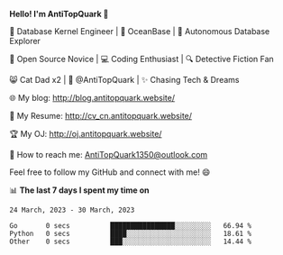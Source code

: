 
**Hello! I'm AntiTopQuark 👋**

🔧 Database Kernel Engineer | 🌊 OceanBase | 🤖 Autonomous Database Explorer

🌱 Open Source Novice | 💻 Coding Enthusiast | 🔍 Detective Fiction Fan

😸 Cat Dad x2 | 🎉 @AntiTopQuark | ✨ Chasing Tech & Dreams

🌐 My blog: http://blog.antitopquark.website/

📄 My Resume: http://cv_cn.antitopquark.website/

🏆 My OJ: http://oj.antitopquark.website/

📧 How to reach me: AntiTopQuark1350@outlook.com

Feel free to follow my GitHub and connect with me! 😄

📊 **The last 7 days I spent my time on** 

<!--START_SECTION:waka-->
```text
24 March, 2023 - 30 March, 2023

Go       0 secs          ████████████████░░░░░░░░░   66.94 % 
Python   0 secs          ████░░░░░░░░░░░░░░░░░░░░░   18.61 % 
Other    0 secs          ███░░░░░░░░░░░░░░░░░░░░░░   14.44 %
```
<!--END_SECTION:waka-->


